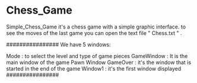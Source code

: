 # Chess_Game

Simple_Chess_Game
it's a chess game with a simple graphic interface. to see the moves of the last game you can open the text file " Chess.txt " .

################ We have 5 windows:

Mode : to select the level and type of game pieces
GameWindow : It is the main window of the game
Pawn Window
GameOver : it's the window that is started in the end of the game
Window1 : it's the first window displayed
################
